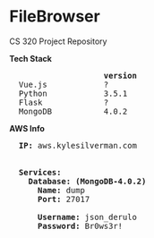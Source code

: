 # FileBrowser
CS 320 Project Repository

<b>Tech Stack</b> 
<pre>
                    <b>version</b>
  Vue.js            ?
  Python            3.5.1
  Flask             ?
  MongoDB           4.0.2
</pre>  
  
<b>AWS Info</b>
<pre>
  <b>IP:</b> aws.kylesilverman.com
  
  
  <b>Services:</b>
    <b>Database: (MongoDB-4.0.2)</b>
      <b>Name:</b> dump
      <b>Port:</b> 27017
      
      <b>Username:</b> json_derulo
      <b>Password:</b> Br0ws3r!
</pre>
